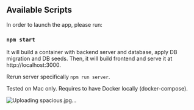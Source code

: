## Available Scripts

In order to launch the app, please run:

### `npm start`

It will build a container with backend server and database, apply DB migration and DB seeds.
Then, it will build frontend and serve it at http://localhost:3000.

Rerun server specifically `npm run server`.

Tested on Mac only. Requires to have Docker locally (docker-compose).

![Uploading spacious.jpg…]()

